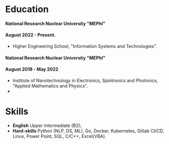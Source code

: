 # Education
#### National Research Nuclear University "MEPhI"
#### August 2022 - Present.
- Higher Engineering School, "Information Systems and Technologies".

#### National Research Nuclear University "MEPhI" 
#### August 2018 - May 2022
- Institute of Nanotechnology in Electronics, Spintronics and Photonics, "Applied Mathematics and Physics".
- 
# Skills
- **English** Upper intermediate (B2);
- **Hard-skills** Python (NLP, DS, ML), Go, Docker, Kubernetes, Gitlab CI/CD, Linux, Power Point, SQL, C/C++, Excel(VBA).
